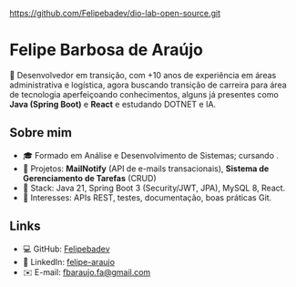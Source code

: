 
https://github.com/Felipebadev/dio-lab-open-source.git


# Felipe Barbosa de Araújo

👋 Desenvolvedor em transição, com +10 anos de experiência em áreas administrativa e logística, agora buscando transição de carreira para área de tecnologia aperfeiçoando conhecimentos, alguns já presentes como **Java (Spring Boot)** e **React** e estudando DOTNET e IA.

## Sobre mim
- 🎓 Formado em Análise e Desenvolvimento de Sistemas; cursando .
- 🔧 Projetos: **MailNotify** (API de e-mails transacionais), **Sistema de Gerenciamento de Tarefas** (CRUD)
- 🧰 Stack: Java 21, Spring Boot 3 (Security/JWT, JPA), MySQL 8, React.
- 📌 Interesses: APIs REST, testes, documentação, boas práticas Git.

## Links
- 💻 GitHub: [Felipebadev](https://github.com/Felipebadev)
- 💼 LinkedIn: [felipe-araujo](https://www.linkedin.com/in/felipe-araujo)
- ✉️ E-mail: fbaraujo.fa@gmail.com
